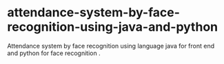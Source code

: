 # attendance-system-by-face-recognition-using-java-and-python
Attendance system by face recognition using language java  for front end and python for face recognition .
